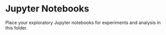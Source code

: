 # Jupyter Notebooks
Place your exploratory Jupyter notebooks for experiments and analysis in this folder.
